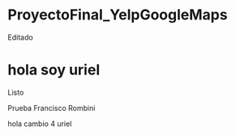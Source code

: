 # ProyectoFinal_YelpGoogleMaps
Editado


hola soy uriel
=======
Listo


Prueba Francisco Rombini


hola cambio 4 uriel

